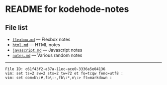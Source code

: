 # README for kodehode-notes

## File list

  - [`flexbox.md`](flexbox.md) — Flexbox notes
  - [`html.md`](html.md) — HTML notes
  - [`javascript.md`](javascript.md) — Javascript notes
  - [`notes.md`](notes.md) — Various random notes

----

    File ID: c61f43f2-a37a-11ec-ace0-3336a5e04136
    vim: set ts=2 sw=2 sts=2 tw=72 et fo=tcqw fenc=utf8 :
    vim: set com=b\:#,fb\:-,fb\:*,n\:> ft=markdown :
